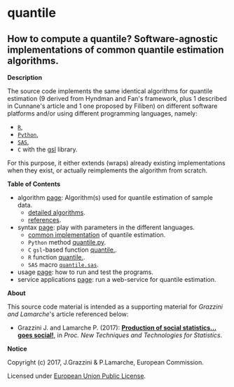 quantile
======

How to compute a quantile? Software-agnostic implementations of common quantile estimation algorithms.
---

**<a name="Description"></a>Description**

The source code implements the same identical algorithms for quantile estimation (9 derived from Hyndman and Fan's framework, plus 1 described in Cunnane's article and 1 one proposed by Filiben) on different software platforms and/or using different programming languages, namely:

* [`R`](https://www.r-project.org),
* [`Python`](https://www.python.org),
* [`SAS`](http://www.sas.com/),
* `C` with the [gsl](https://www.gnu.org/software/gsl/) library.

For this purpose, it either extends (wraps) already existing implementations when they exist, or actually reimplements the algorithm from scratch.

**Table of Contents**

* algorithm [page](algorithm.md): Algorithm(s) used for quantile estimation of sample data.
  + [detailed algorithms](algorithm.md#Algorithms).
  + [references](algorithm.md#References).
* syntax [page](syntax.md): play with parameters in the different languages.
  + [common implementation](quantile.md) of quantile estimation.
  + `Python` method [quantile.py](python_quantile.md).
  + `C` `gsl`-based function [quantile.](C_quantile.md).
  + `R` function [quantile.](r_quantile.md).
  + `SAS` macro [`quantile.sas`](python_quantile.md).
* usage [page](usage.md): how to run and test the programs.
* service applications [page](service.md): run a web-service for quantile estimation.

**<a name="About"></a>About**

This source code material is intended as a supporting material for _Grazzini and Lamarche_'s article referenced below:

* Grazzini J. and Lamarche P. (2017): [**Production of social statistics... goes social!**](https://www.conference-service.com/NTTS2017/documents/agenda/data/abstracts/abstract_124.html), in _Proc.  New Techniques and Technologies for Statistics_.

    
**<a name="Notice"></a>Notice**

Copyright (c) 2017, J.Grazzini & P.Lamarche, European Commission.

Licensed under [European Union Public License](https://joinup.ec.europa.eu/community/eupl/og_page/european-union-public-licence-eupl-v11).

